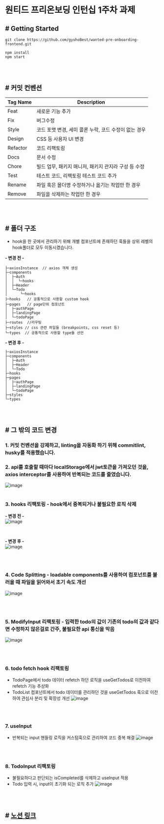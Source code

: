 # 원티드 프리온보딩 인턴십 1주차 과제

## # Getting Started

```
git clone https://github.com/gyuhoBest/wanted-pre-onboarding-frontend.git

npm install
npm start
```

<br><br>

## # 커밋 컨벤션

| Tag Name | Description                                           |
| -------- | ----------------------------------------------------- |
| Feat     | 새로운 기능 추가                                      |
| Fix      | 버그수정                                              |
| Style    | 코드 포맷 변경, 세미 콜론 누락, 코드 수정이 없는 경우 |
| Design   | CSS 등 사용자 UI 변경                                 |
| Refactor | 코드 리팩토링                                         |
| Docs     | 문서 수정                                             |
| Chore    | 빌드 업무, 패키지 매니저, 패키지 관지라 구성 등 수정  |
| Test     | 테스트 코드, 리팩토링 테스트 코드 추가                |
| Rename   | 파일 혹은 몰더명 수정하거나 옮기는 작업만 한 경우     |
| Remove   | 파일을 삭제하는 작업만 한 경우                        |

<br><br>

## # 폴더 구조

- hook을 한 곳에서 관리하기 위해 개별 컴포넌트에 존재하던 훅들을 상위 레벨의 hook폴더로 모두 이동시켰습니다.<br>

**- 변경 전 -**

```
├─axiosInstance  // axios 객체 생성
├─components
│  ├─Auth
│  │  └─hooks
│  ├─Header
│  └─Todo
│      └─hooks
├─hooks   // 공통적으로 사용할 custom hook
├─pages   // page단위 컴포넌트
│  ├─authPage
│  ├─landingPage
│  └─todoPage
├─routes  //라우팅
├─styles // css 관련 파일들 (breakpoints, css reset 등)
└─types  // 공통적으로 사용할 type들 선언

```

**- 변경 후 -**

```
├─axiosInstance
├─components
│  ├─Auth
│  ├─Header
│  └─Todo
├─hooks
├─pages
│  ├─authPage
│  ├─landingPage
│  └─todoPage
├─styles
└─types
```
<br><br>

## # 그 밖의 코드 변경

### 1. 커밋 컨벤션을 강제하고, linting을 자동화 하기 위해 commitlint, husky를 적용했습니다.

### 2. api를 호출할 때마다 localStorage에서 jwt토큰을 가져오던 것을, axios interceptor를 사용하여 반복되는 코드를 줄였습니다.

![image](https://github.com/pre-onboarding-11th-5/pre-onboarding-11th-1-5/assets/68717963/70afd56f-5a1e-4b14-b332-8bb6fe75a208)
<br><br>

### 3. hooks 리팩토링 - hook에서 중복되거나 불필요한 로직 삭제
**- 변경 전 -** <br>
![image](https://github.com/pre-onboarding-11th-5/pre-onboarding-11th-1-5/assets/68717963/4fff8df3-170c-4966-b2cb-fd54b851270c)

<br>

**- 변경 후 -** <br>
![image](https://github.com/pre-onboarding-11th-5/pre-onboarding-11th-1-5/assets/68717963/ecd4c160-697c-4857-b58b-98a549b5878e)

<br><br>

### 4. Code Splitting - loadable components를 사용하여 컴포넌트를 불러올 때 파일을 읽어와서 초기 속도 개선
![image](https://github.com/pre-onboarding-11th-5/pre-onboarding-11th-1-5/assets/68717963/34bff68f-2c56-4bbe-9061-557c9cdfe0f1)

<br><br>

### 5. ModifyInput 리팩토링 - 입력한 todo의 값이 기존의 todo의 값과 같다면 수정하지 않은걸로 간주, 불필요한 api 통신을 막음
![image](https://github.com/pre-onboarding-11th-5/pre-onboarding-11th-1-5/assets/68717963/5e30fc88-04ef-4698-98fe-a7f12280ece0)

<br><br>

### 6. todo fetch hook 리팩토링
- TodoPage에서 todo 데이터 refetch 하던 로직을 useGetTodos로 이전하여 refetch 기능 추상화
- TodoList 컴포넌트에서 todo 데이터를 관리하던 것을 useGetTodos 훅으로 이전하여 관심사 분리 및 확장성 개선
![image](https://github.com/pre-onboarding-11th-5/pre-onboarding-11th-1-5/assets/68717963/94c6461b-760c-4188-9508-a061d9e56dff)

<br><br>

### 7. useInput
- 반복되는 input 핸들링 로직을 커스텀훅으로 관리하여 코드 중복 해결
![image](https://github.com/pre-onboarding-11th-5/pre-onboarding-11th-1-5/assets/68717963/9afb9d74-f53c-4595-986a-a92cfc734407)

<br><br>

### 8. TodoInput 리팩토링
- 불필요하다고 판단되는 isCompleted를 삭제하고 useInput 적용
- Todo 입력 시, input이 초기화 되는 로직 추가
![image](https://github.com/pre-onboarding-11th-5/pre-onboarding-11th-1-5/assets/68717963/56689707-605c-4f1b-95d4-afcd8d1b0be9)


<br><br>

## # [노션 링크](https://lean-mahogany-686.notion.site/1-34fe7482542d4185973b2335e4b88f49)